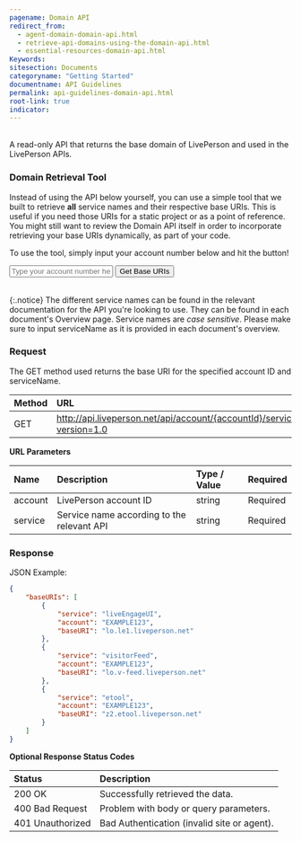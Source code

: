 ```yaml
---
pagename: Domain API
redirect_from:
  - agent-domain-domain-api.html
  - retrieve-api-domains-using-the-domain-api.html
  - essential-resources-domain-api.html
Keywords:
sitesection: Documents
categoryname: "Getting Started"
documentname: API Guidelines
permalink: api-guidelines-domain-api.html
root-link: true
indicator:
---
```

<br>
A read-only API that returns the base domain of LivePerson and used in the LivePerson APIs.

### Domain Retrieval Tool

Instead of using the API below yourself, you can use a simple tool that we built to retrieve **all** service names and their respective base URIs. This is useful if you need those URIs for a static project or as a point of reference. You might still want to review the Domain API itself in order to incorporate retrieving your base URIs dynamically, as part of your code.

To use the tool, simply input your account number below and hit the button!

<input type="text" id="account" placeholder="Type your account number here">
<input type="button" id="csds-button" value="Get Base URIs">
<table id="csds-result">
</table>

{:.notice}
The different service names can be found in the relevant documentation for the API you're looking to use. They can be found in each document's Overview page. Service names are *case sensitive*. Please make sure to input serviceName as it is provided in each document's overview.

###  Request

The GET method used returns the base URI for the specified account ID and serviceName.

| Method | URL |
| :--- | :--- |
| GET | http://api.liveperson.net/api/account/{accountId}/service/{serviceName}/baseURI.json?version=1.0 |

**URL Parameters**

| Name | Description | Type / Value | Required |
| :--- | :--- | :--- | :--- |
| account | LivePerson account ID | string | Required |
| service | Service name according to the relevant API | string | Required |

###  Response

JSON Example:

```json
{
    "baseURIs": [
        {
            "service": "liveEngageUI",
            "account": "EXAMPLE123",
            "baseURI": "lo.le1.liveperson.net"
        },
        {
            "service": "visitorFeed",
            "account": "EXAMPLE123",
            "baseURI": "lo.v-feed.liveperson.net"
        },
        {
            "service": "etool",
            "account": "EXAMPLE123",
            "baseURI": "z2.etool.liveperson.net"
        }
    ]
}
```


**Optional Response Status Codes**

| Status | Description |
| :--- | :--- |
| 200 OK | Successfully retrieved the data. |
| 400 Bad Request | Problem with body or query parameters. |
| 401 Unauthorized | Bad Authentication (invalid site or agent). |
